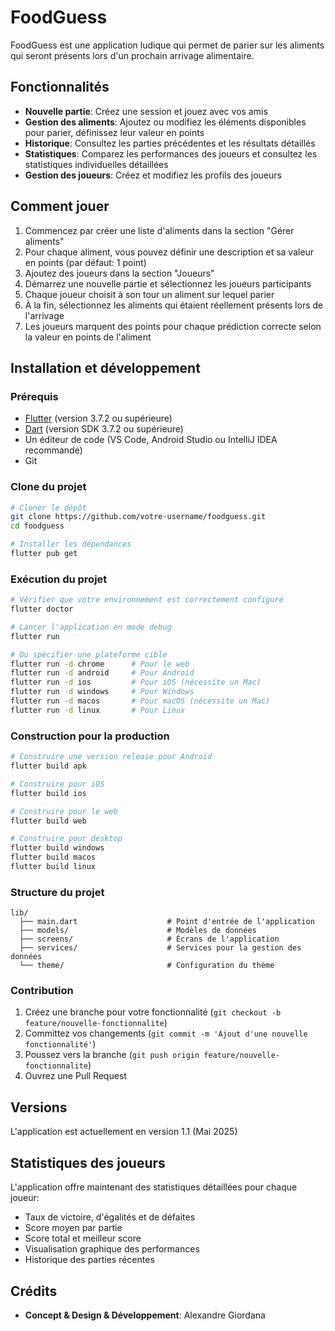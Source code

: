# FoodGuess

FoodGuess est une application ludique qui permet de parier sur les aliments qui seront présents lors d'un prochain arrivage alimentaire.

## Fonctionnalités

- **Nouvelle partie**: Créez une session et jouez avec vos amis
- **Gestion des aliments**: Ajoutez ou modifiez les éléments disponibles pour parier, définissez leur valeur en points
- **Historique**: Consultez les parties précédentes et les résultats détaillés
- **Statistiques**: Comparez les performances des joueurs et consultez les statistiques individuelles détaillées
- **Gestion des joueurs**: Créez et modifiez les profils des joueurs

## Comment jouer

1. Commencez par créer une liste d'aliments dans la section "Gérer aliments"
2. Pour chaque aliment, vous pouvez définir une description et sa valeur en points (par défaut: 1 point)
3. Ajoutez des joueurs dans la section "Joueurs"
4. Démarrez une nouvelle partie et sélectionnez les joueurs participants
5. Chaque joueur choisit à son tour un aliment sur lequel parier
6. À la fin, sélectionnez les aliments qui étaient réellement présents lors de l'arrivage
7. Les joueurs marquent des points pour chaque prédiction correcte selon la valeur en points de l'aliment

## Installation et développement

### Prérequis

- [Flutter](https://flutter.dev/docs/get-started/install) (version 3.7.2 ou supérieure)
- [Dart](https://dart.dev/get-dart) (version SDK 3.7.2 ou supérieure)
- Un éditeur de code (VS Code, Android Studio ou IntelliJ IDEA recommandé)
- Git

### Clone du projet

```bash
# Cloner le dépôt
git clone https://github.com/votre-username/foodguess.git
cd foodguess

# Installer les dépendances
flutter pub get
```

### Exécution du projet

```bash
# Vérifier que votre environnement est correctement configuré
flutter doctor

# Lancer l'application en mode debug
flutter run

# Ou spécifier une plateforme cible
flutter run -d chrome      # Pour le web
flutter run -d android     # Pour Android
flutter run -d ios         # Pour iOS (nécessite un Mac)
flutter run -d windows     # Pour Windows
flutter run -d macos       # Pour macOS (nécessite un Mac)
flutter run -d linux       # Pour Linux
```

### Construction pour la production

```bash
# Construire une version release pour Android
flutter build apk

# Construire pour iOS
flutter build ios

# Construire pour le web
flutter build web

# Construire pour desktop
flutter build windows
flutter build macos
flutter build linux
```

### Structure du projet

```
lib/
  ├── main.dart                    # Point d'entrée de l'application
  ├── models/                      # Modèles de données
  ├── screens/                     # Écrans de l'application
  ├── services/                    # Services pour la gestion des données
  └── theme/                       # Configuration du thème
```

### Contribution

1. Créez une branche pour votre fonctionnalité (`git checkout -b feature/nouvelle-fonctionnalite`)
2. Committez vos changements (`git commit -m 'Ajout d'une nouvelle fonctionnalité'`)
3. Poussez vers la branche (`git push origin feature/nouvelle-fonctionnalite`)
4. Ouvrez une Pull Request

## Versions

L'application est actuellement en version 1.1 (Mai 2025)

## Statistiques des joueurs

L'application offre maintenant des statistiques détaillées pour chaque joueur:

- Taux de victoire, d'égalités et de défaites
- Score moyen par partie
- Score total et meilleur score
- Visualisation graphique des performances
- Historique des parties récentes

## Crédits

- **Concept & Design & Développement**: Alexandre Giordana
